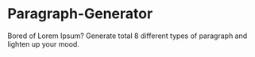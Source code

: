 # Paragraph-Generator

Bored of Lorem Ipsum?
Generate total 8 different types of paragraph and lighten up your mood.
